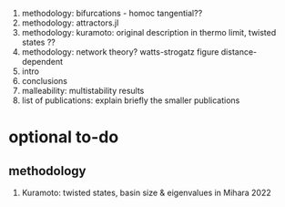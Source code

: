 

1. methodology: bifurcations - homoc tangential??
2. methodology: attractors.jl
3. methodology: kuramoto: original description in thermo limit, twisted states ??
4. methodology: network theory? watts-strogatz figure  distance-dependent
5. intro
6. conclusions
7. malleability: multistability results
8. list of publications: explain briefly the smaller publications

# optional to-do
## methodology
1. Kuramoto: twisted states, basin size & eigenvalues in Mihara 2022
